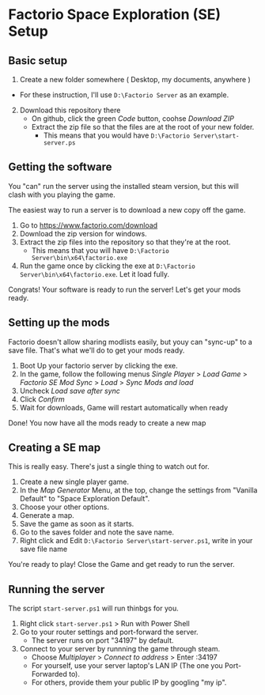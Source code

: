 # Factorio Space Exploration (SE) Setup

## Basic setup

1. Create a new folder somewhere ( Desktop, my documents, anywhere )

- For these instruction, I'll use `D:\Factorio Server` as an example.

2. Download this repository there
   - On github, click the green _Code_ button, coohse _Download ZIP_
   - Extract the zip file so that the files are at the root of your new folder.
     - This means that you would have `D:\Factorio Server\start-server.ps`

## Getting the software

You "can" run the server using the installed steam version, but this will clash with you playing the game.

The easiest way to run a server is to download a new copy off the game.

1. Go to https://www.factorio.com/download
2. Download the zip version for windows.
3. Extract the zip files into the repository so that they're at the root.
   - This means that you will have `D:\Factorio Server\bin\x64\factorio.exe`
4. Run the game once by clicking the exe at `D:\Factorio Server\bin\x64\factorio.exe`. Let it load fully.

Congrats! Your software is ready to run the server! Let's get your mods ready.

## Setting up the mods

Factorio doesn't allow sharing modlists easily, but youy can "sync-up" to a save file. That's what we'll do to get your mods ready.

1. Boot Up your factorio server by clicking the exe.
2. In the game, follow the following menus
   _Single Player_ > _Load Game_ > _Factorio SE Mod Sync_ > _Load_ > _Sync Mods and load_
3. Uncheck _Load save after sync_
4. Click _Confirm_
5. Wait for downloads, Game will restart automatically when ready

Done! You now have all the mods ready to create a new map

## Creating a SE map

This is really easy. There's just a single thing to watch out for.

1. Create a new single player game.
2. In the _Map Generator_ Menu, at the top, change the settings from "Vanilla Default" to "Space Exploration Default".
3. Choose your other options.
4. Generate a map.
5. Save the game as soon as it starts.
6. Go to the saves folder and note the save name.
7. Right click and Edit `D:\Factorio Server\start-server.ps1`, write in your save file name

You're ready to play! Close the Game and get ready to run the server.

## Running the server

The script `start-server.ps1` will run thinbgs for you.

1. Right click `start-server.ps1` > Run with Power Shell
2. Go to your router settings and port-forward the server.
   - The server runs on port "34197" by default.
3. Connect to your server by runnning the game through steam.
   - Choose _Multiplayer_ > _Connect to address_ > Enter <your ip>:34197
   - For yourself, use your server laptop's LAN IP (The one you Port-Forwarded to).
   - For others, provide them your public IP by googling "my ip".
